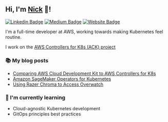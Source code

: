 ## Hi, I'm [Nick](https://redback.dev/) 👋!

[![Linkedin Badge](https://img.shields.io/badge/-thomsonnicholas-blue?style=flat&logo=Linkedin&logoColor=white&link=https://www.linkedin.com/in/thomsonnicholas/)](https://www.linkedin.com/in/thomsonnicholas/)
[![Medium Badge](https://img.shields.io/badge/-@RedbackThomson-000000?style=flat&labelColor=000000&logo=Medium&link=https://medium.com/@RedbackThomson)](https://medium.com/@RedbackThomson)
[![Website Badge](https://img.shields.io/badge/-redback.dev-5CCFF5?style=flat&logo=Google-Chrome&logoColor=white&link=https://redback.dev/)](https://redback.dev/)

I'm a full-time developer at AWS, working towards making Kubernetes feel routine.

I work on the [AWS Controllers for K8s (ACK) project](https://github.com/aws-controllers-k8s/)

### 📚 My blog posts
- [Comparing AWS Cloud Development Kit to AWS Controllers for K8s](https://aws.amazon.com/blogs/opensource/comparing-aws-cloud-development-kit-and-aws-controllers-for-kubernetes/)
- [Amazon SageMaker Operators for Kubernetes](https://aws.amazon.com/blogs/machine-learning/introducing-amazon-sagemaker-operators-for-kubernetes/)
- [Using Razer Chroma to Access Overwatch](https://medium.com/@RedbackThomson/chroma-overwatch-e41aab4c4404)

### 🧠 I'm currently learning
- Cloud-agnostic Kubernetes development
- GitOps principles best practices
